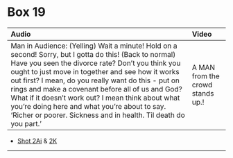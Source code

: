 # Box 19

| Audio | Video |
|:---|:---|
| Man in Audience: (Yelling) Wait a minute! Hold on a second! Sorry, but I gotta do this! (Back to normal) Have you seen the divorce rate? Don’t you think you ought to just move in together and see how it works out first? I mean, do you really want do this - put on rings and make a covenant before all of us and God? What if it doesn’t work out? I mean think about what you’re doing here and what you’re about to say. ‘Richer or poorer. Sickness and in health. Til death do you part.’ | A MAN from the crowd stands up.! |

* [Shot 2Ai](2Ai.md) & [2K](2K.md)

- - - - -